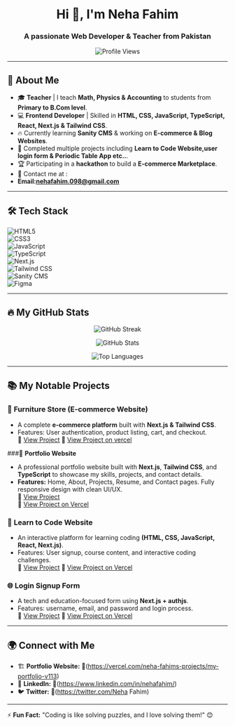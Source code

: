 <h1 align="center">Hi 👋, I'm Neha Fahim</h1>
<h3 align="center">A passionate Web Developer & Teacher from Pakistan</h3>

<p align="center">
  <img src="https://komarev.com/ghpvc/?username=NehaFahim&label=Profile%20Views&color=0e75b6&style=flat" alt="Profile Views" />
</p>

---

## 🚀 About Me  
- 🎓 **Teacher** | I teach **Math, Physics & Accounting** to students from **Primary to B.Com level**.  
- 💻 **Frontend Developer** | Skilled in **HTML, CSS, JavaScript, TypeScript, React, Next.js & Tailwind CSS**.  
- 🔥 Currently learning **Sanity CMS** & working on **E-commerce & Blog Websites**.  
- 🌟 Completed multiple projects including **Learn to Code Website,user login form  & Periodic Table App etc..**.  
- 🏆 Participating in a **hackathon** to build a **E-commerce Marketplace**.  
- 📩 Contact me at :
- **Email:nehafahim.098@gmail.com**

---

## 🛠️ Tech Stack  
![HTML5](https://img.shields.io/badge/HTML5-E34F26?style=for-the-badge&logo=html5&logoColor=white)  
![CSS3](https://img.shields.io/badge/CSS3-1572B6?style=for-the-badge&logo=css3&logoColor=white)  
![JavaScript](https://img.shields.io/badge/JavaScript-F7DF1E?style=for-the-badge&logo=javascript&logoColor=black)  
![TypeScript](https://img.shields.io/badge/TypeScript-3178C6?style=for-the-badge&logo=typescript&logoColor=white)   
![Next.js](https://img.shields.io/badge/Next.js-000000?style=for-the-badge&logo=next.js&logoColor=white)  
![Tailwind CSS](https://img.shields.io/badge/TailwindCSS-38B2AC?style=for-the-badge&logo=tailwind-css&logoColor=white)  
![Sanity CMS](https://img.shields.io/badge/Sanity-FF2D20?style=for-the-badge&logo=sanity&logoColor=white)  
![Figma](https://img.shields.io/badge/Figma-F24E1E?style=for-the-badge&logo=figma&logoColor=white)  

---

## 🔥 My GitHub Stats  
<p align="center">
  <img src="https://github-readme-streak-stats.herokuapp.com/?user=NehaFahim&theme=radical&hide_border=true" alt="GitHub Streak" />
</p>

<p align="center">
  <img src="https://github-readme-stats.vercel.app/api?username=NehaFahim&show_icons=true&theme=radical" alt="GitHub Stats" />
</p>

<p align="center">
  <img src="https://github-readme-stats.vercel.app/api/top-langs/?username=NehaFahimlayout=compact&theme=radical" alt="Top Languages" />
</p>

---

## 📚 My Notable Projects  
### 🚀 **Furniture Store (E-commerce Website)**  
- A complete **e-commerce platform** built with **Next.js & Tailwind CSS**.  
- Features: User authentication, product listing, cart, and checkout.  
🔗 [View Project](https://github.com/NehaFahim/FurnitureStore.git)
🔗 [View Project on vercel](https://furniture-store-puce.vercel.app/)  

###💼 **Portfolio Website**
- A professional portfolio website built with **Next.js**, **Tailwind CSS**, and **TypeScript** to showcase my skills, projects, and contact details.  
- **Features:** Home, About, Projects, Resume, and Contact pages. Fully responsive design with clean UI/UX.  
🔗 [View Project](https://github.com/NehaFahim/MyPortfolio.git)  
🔗 [View Project on Vercel](https://vercel.com/neha-fahims-projects/my-portfolio-v113)

### 📘 **Learn to Code Website**  
- An interactive platform for learning coding **(HTML, CSS, JavaScript, React, Next.js)**.  
- Features: User signup, course content, and interactive coding challenges.  
🔗 [View Project](https://github.com/NehaFahim/learn-to-code-website.git)
🔗 [View Project on Vercel](https://vercel.com/neha-fahims-projects/learn-to-code-website)

### 🌐 **Login Signup Form**  
- A tech and education-focused form using **Next.js + authjs**.  
- Features: username, email, and password and login process.  
🔗 [View Project](https://github.com/NehaFahim/login-signup-form.git)
🔗 [View Project on Vercel](https://vercel.com/neha-fahims-projects/login-signup-form)

---

## 🌍 Connect with Me  
- 🏗️ **Portfolio Website:** 🔗(https://vercel.com/neha-fahims-projects/my-portfolio-v113)  
- 💼 **LinkedIn:** 🔗(https://www.linkedin.com/in/nehafahim/)   
- 🐦 **Twitter:** 🔗(https://twitter.com/Neha Fahim)  

---

⚡ **Fun Fact:** "Coding is like solving puzzles, and I love solving them!" 😊  
